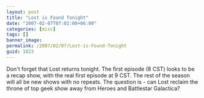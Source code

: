```yaml
---
layout: post
title: "Lost is Found Tonight"
date: "2007-02-07T07:02:00+06:00"
categories: [misc]
tags: []
banner_image: 
permalink: /2007/02/07/Lost-is-Found-Tonight
guid: 1823
---
```


Don't forget that Lost returns tonight. The first episode (8 CST) looks to be a recap show, with the real first episode at  9 CST. The rest of the season will all be new shows with no repeats. The question is - can Lost reclaim the throne of top geek show away from Heroes and Battlestar Galactica?